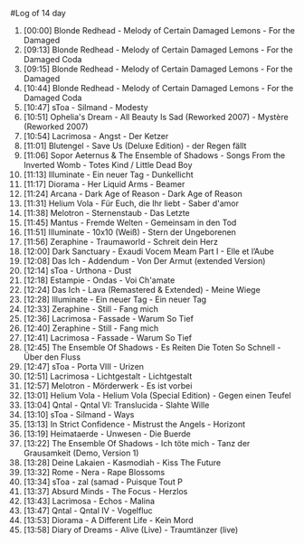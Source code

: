 #Log of 14 day

1. [00:00] Blonde Redhead - Melody of Certain Damaged Lemons - For the Damaged
1. [09:13] Blonde Redhead - Melody of Certain Damaged Lemons - For the Damaged Coda
1. [09:15] Blonde Redhead - Melody of Certain Damaged Lemons - For the Damaged
1. [10:44] Blonde Redhead - Melody of Certain Damaged Lemons - For the Damaged Coda
1. [10:47] sToa - Silmand - Modesty
1. [10:51] Ophelia's Dream - All Beauty Is Sad (Reworked 2007) - Mystère (Reworked 2007)
1. [10:54] Lacrimosa - Angst - Der Ketzer
1. [11:01] Blutengel - Save Us (Deluxe Edition) - der Regen fällt
1. [11:06] Sopor Aeternus & The Ensemble of Shadows - Songs From the Inverted Womb - Totes Kind / Little Dead Boy
1. [11:13] Illuminate - Ein neuer Tag - Dunkellicht
1. [11:17] Diorama - Her Liquid Arms - Beamer
1. [11:24] Arcana - Dark Age of Reason - Dark Age of Reason
1. [11:31] Helium Vola - Für Euch, die Ihr liebt - Saber d'amor
1. [11:38] Melotron - Sternenstaub - Das Letzte
1. [11:45] Mantus - Fremde Welten - Gemeinsam in den Tod
1. [11:51] Illuminate - 10x10 (Weiß) - Stern der Ungeborenen
1. [11:56] Zeraphine - Traumaworld - Schreit dein Herz
1. [12:00] Dark Sanctuary - Exaudi Vocem Meam Part I - Elle et l’Aube
1. [12:08] Das Ich - Addendum - Von Der Armut (extended Version)
1. [12:14] sToa - Urthona - Dust
1. [12:18] Estampie - Ondas - Voi Ch'amate
1. [12:24] Das Ich - Lava (Remastered & Extended) - Meine Wiege
1. [12:28] Illuminate - Ein neuer Tag - Ein neuer Tag
1. [12:33] Zeraphine - Still - Fang mich
1. [12:36] Lacrimosa - Fassade - Warum So Tief
1. [12:40] Zeraphine - Still - Fang mich
1. [12:41] Lacrimosa - Fassade - Warum So Tief
1. [12:45] The Ensemble Of Shadows - Es Reiten Die Toten So Schnell - Über den Fluss
1. [12:47] sToa - Porta VIII - Urizen
1. [12:51] Lacrimosa - Lichtgestalt - Lichtgestalt
1. [12:57] Melotron - Mörderwerk - Es ist vorbei
1. [13:01] Helium Vola - Helium Vola (Special Edition) - Gegen einen Teufel
1. [13:04] Qntal - Qntal VI: Translucida - Slahte Wille
1. [13:10] sToa - Silmand - Ways
1. [13:13] In Strict Confidence - Mistrust the Angels - Horizont
1. [13:19] Heimataerde - Unwesen - Die Buerde
1. [13:22] The Ensemble Of Shadows - Ich töte mich - Tanz der Grausamkeit (Demo, Version 1)
1. [13:28] Deine Lakaien - Kasmodiah - Kiss The Future
1. [13:32] Rome - Nera - Rape Blossoms
1. [13:34] sToa - zal (samad - Puisque Tout P
1. [13:37] Absurd Minds - The Focus - Herzlos
1. [13:43] Lacrimosa - Echos - Malina
1. [13:47] Qntal - Qntal IV - Vogelfluc
1. [13:53] Diorama - A Different Life - Kein Mord
1. [13:58] Diary of Dreams - Alive (Live) - Traumtänzer (live)
